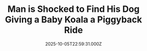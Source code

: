 ---
title: "Man is Shocked to Find His Dog Giving a Baby Koala a Piggyback Ride"
date: 2025-10-05T22:59:31.000Z
category: Human Kindness
externalLink: "https://www.goodnewsnetwork.org/guy-was-shocked-to-find-his-dog-giving-a-baby-koala-a-piggyback-ride/"
image: ""
excerpt: "The human world is full of headlines about people who can’t get along—and sometimes peace and harmony seem impossible. Thankfully, a cute animal story from Australia can remind us there’s another way. A few weeks ago, Steve Lamplough found two creatures from opposite corners of the animal kingdom bonding in his backyard. While at home […] The post Man is…"
---